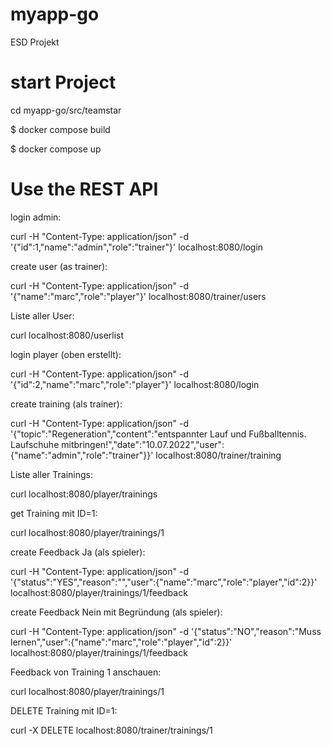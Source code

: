 # myapp-go
ESD Projekt

# start Project 
cd myapp-go/src/teamstar

$ docker compose build

$ docker compose up

# Use the REST API
login admin:

curl -H "Content-Type: application/json" -d '{"id":1,"name":"admin","role":"trainer"}' localhost:8080/login


create user (as trainer):

curl -H "Content-Type: application/json" -d '{"name":"marc","role":"player"}' localhost:8080/trainer/users


Liste aller User:

curl localhost:8080/userlist


login player (oben erstellt):

curl -H "Content-Type: application/json" -d '{"id":2,"name":"marc","role":"player"}' localhost:8080/login


create training (als trainer):

curl -H "Content-Type: application/json" -d '{"topic":"Regeneration","content":"entspannter Lauf und Fußballtennis. Laufschuhe mitbringen!","date":"10.07.2022","user":{"name":"admin","role":"trainer"}}' localhost:8080/trainer/training 


Liste aller Trainings:

curl localhost:8080/player/trainings


get Training mit ID=1:

curl localhost:8080/player/trainings/1


create Feedback Ja (als spieler):

curl -H "Content-Type: application/json" -d '{"status":"YES","reason":"","user":{"name":"marc","role":"player","id":2}}' localhost:8080/player/trainings/1/feedback


create Feedback Nein mit Begründung (als spieler):

curl -H "Content-Type: application/json" -d '{"status":"NO","reason":"Muss lernen","user":{"name":"marc","role":"player","id":2}}' localhost:8080/player/trainings/1/feedback


Feedback von Training 1 anschauen:

curl localhost:8080/player/trainings/1


DELETE Training mit ID=1:

curl -X DELETE localhost:8080/trainer/trainings/1